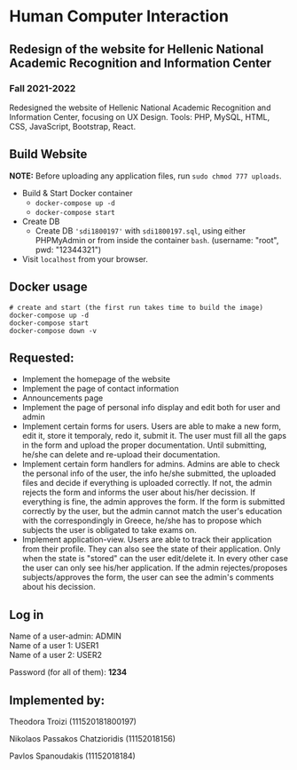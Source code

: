 # Human Computer Interaction 
## Redesign of the website for Hellenic National Academic Recognition and Information Center 
### Fall 2021-2022

Redesigned the website of Hellenic National Academic Recognition and Information Center, focusing on UX Design. 
Tools: PHP, MySQL, HTML, CSS, JavaScript, Bootstrap, React.

## Build Website
**NOTE:** Before uploading any application files, run `sudo chmod 777 uploads`.
- Build & Start Docker container
    - `docker-compose up -d`
    - `docker-compose start`
- Create DB
    - Create DB `'sdi1800197'` with `sdi1800197.sql`, using either PHPMyAdmin or from inside the container `bash`. (username: "root", pwd: "12344321")
- Visit `localhost` from your browser.

## Docker usage
```
# create and start (the first run takes time to build the image)
docker-compose up -d
docker-compose start
docker-compose down -v
```

## Requested:
* Implement the homepage of the website
* Implement the page of contact information 
* Announcements page
* Implement the page of personal info display and edit both for user and admin
* Implement certain forms for users. 
Users are able to make a new form, edit it, store it temporaly, redo it, submit it. The user must fill all the gaps in the form and upload the proper documentation. Until submitting, he/she can delete and re-upload their documentation.
* Implement certain form handlers for admins. 
Admins are able to check the personal info of the user, the info he/she 
submitted, the uploaded files and decide if everything is uploaded correctly. If not, the admin rejects the form and informs the user
about his/her decission. If everything is fine, the admin approves the form. If the form is submitted correctly by the user, but the admin 
cannot match the user's education with the correspondingly in Greece, he/she has to propose which subjects the user is obligated to take exams on.
* Implement application-view.
Users are able to track their application from their profile. They can also see the state of their application. Only when the state is "stored" can the user edit/delete it. In every other case the user can only see his/her application. If the admin rejectes/proposes subjects/approves the form, the user
can see the admin's comments about his decission. 

## Log in 

Name of a user-admin: ADMIN <br>
Name of a user 1: USER1 <br>
Name of a user 2: USER2 <br>

Password (for all of them): **1234** <br>


## Implemented by:

Theodora Troizi (111520181800197)

Nikolaos Passakos Chatzioridis (11152018156)

Pavlos Spanoudakis (11152018184)

